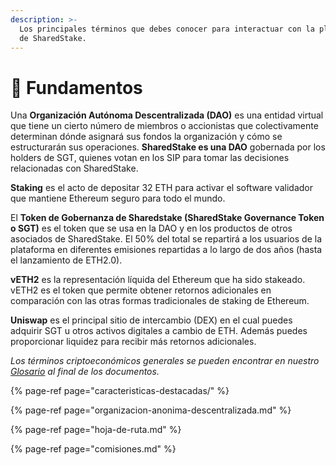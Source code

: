 ```yaml
---
description: >-
  Los principales términos que debes conocer para interactuar con la plataforma
  de SharedStake.
---
```


# 💎 Fundamentos

Una **Organización Autónoma Descentralizada \(DAO\)** es una entidad virtual que tiene un cierto número de miembros o accionistas que colectivamente determinan dónde asignará sus fondos la organización y cómo se estructurarán sus operaciones. **SharedStake es una DAO** gobernada por los holders de SGT, quienes votan en los SIP para tomar las decisiones relacionadas con SharedStake.

**Staking** es el acto de depositar 32 ETH para activar el software validador que mantiene Ethereum seguro para todo el mundo.

El **Token de Gobernanza de Sharedstake \(SharedStake Governance Token o SGT\)** es el token que se usa en la DAO y en los productos de otros asociados de SharedStake. El 50% del total se repartirá a los usuarios de la plataforma en diferentes emisiones repartidas a lo largo de dos años \(hasta el lanzamiento de ETH2.0\).

**vETH2** es la representación líquida del Ethereum que ha sido stakeado. vETH2 es el token que permite obtener retornos adicionales en comparación con las otras formas tradicionales de staking de Ethereum.

**Uniswap** es el principal sitio de intercambio \(DEX\) en el cual puedes adquirir SGT u otros activos digitales a cambio de ETH. Además puedes proporcionar liquidez para recibir más retornos adicionales.

_Los términos criptoeconómicos generales se pueden encontrar en nuestro_ [_Glosario_](https://docs.sharedstake.org/v/espanol/glosario) _al final de los documentos._

{% page-ref page="caracteristicas-destacadas/" %}

{% page-ref page="organizacion-anonima-descentralizada.md" %}

{% page-ref page="hoja-de-ruta.md" %}

{% page-ref page="comisiones.md" %}

